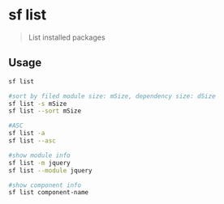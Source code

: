 # sf list

> List installed packages

## Usage

```sh
sf list

#sort by filed module size: mSize, dependency size: dSize
sf list -s mSize
sf list --sort mSize

#ASC
sf list -a
sf list --asc

#show module info
sf list -m jquery
sf list --module jquery

#show component info
sf list component-name

```
